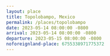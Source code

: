 ```yaml
---
layout: place
title: Topolobampo, Mexico
permalink: /places/topolobampo
date: 2023-05-14 08:00:00 -0800
arrival: 2023-05-14 08:00:00 -0800
departure: 2023-05-15 08:00:00 -0800
noforeignland-place: 6755338971775372
---
```

